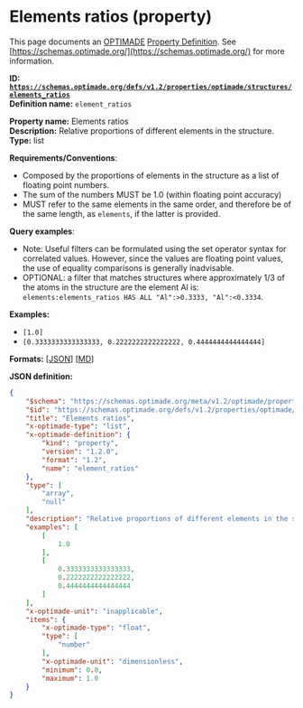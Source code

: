 # Elements ratios (property)

This page documents an [OPTIMADE](https://www.optimade.org/) [Property Definition](https://schemas.optimade.org/#definitions). See [https://schemas.optimade.org/](https://schemas.optimade.org/) for more information.

**ID: [`https://schemas.optimade.org/defs/v1.2/properties/optimade/structures/elements_ratios`](https://schemas.optimade.org/defs/v1.2/properties/optimade/structures/elements_ratios)**  
**Definition name:** `element_ratios`

**Property name:** Elements ratios  
**Description:** Relative proportions of different elements in the structure.  
**Type:** list  

**Requirements/Conventions**:

- Composed by the proportions of elements in the structure as a list of floating point numbers.
- The sum of the numbers MUST be 1.0 (within floating point accuracy)
- MUST refer to the same elements in the same order, and therefore be of the same length, as `elements`, if the latter is provided.

**Query examples**:

- Note: Useful filters can be formulated using the set operator syntax for correlated values.
  However, since the values are floating point values, the use of equality comparisons is generally inadvisable.
- OPTIONAL: a filter that matches structures where approximately 1/3 of the atoms in the structure are the element Al is: `elements:elements_ratios HAS ALL "Al":>0.3333, "Al":<0.3334`.

**Examples:**

- `[1.0]`
- `[0.3333333333333333, 0.2222222222222222, 0.4444444444444444]`

**Formats:** [[JSON](elements_ratios.json)] [[MD](elements_ratios.md)]

**JSON definition:**

``` json
{
    "$schema": "https://schemas.optimade.org/meta/v1.2/optimade/property_definition.md",
    "$id": "https://schemas.optimade.org/defs/v1.2/properties/optimade/structures/elements_ratios",
    "title": "Elements ratios",
    "x-optimade-type": "list",
    "x-optimade-definition": {
        "kind": "property",
        "version": "1.2.0",
        "format": "1.2",
        "name": "element_ratios"
    },
    "type": [
        "array",
        "null"
    ],
    "description": "Relative proportions of different elements in the structure.\n\n**Requirements/Conventions**:\n\n- Composed by the proportions of elements in the structure as a list of floating point numbers.\n- The sum of the numbers MUST be 1.0 (within floating point accuracy)\n- MUST refer to the same elements in the same order, and therefore be of the same length, as `elements`, if the latter is provided.\n\n**Query examples**:\n\n- Note: Useful filters can be formulated using the set operator syntax for correlated values.\n  However, since the values are floating point values, the use of equality comparisons is generally inadvisable.\n- OPTIONAL: a filter that matches structures where approximately 1/3 of the atoms in the structure are the element Al is: `elements:elements_ratios HAS ALL \"Al\":>0.3333, \"Al\":<0.3334`.",
    "examples": [
        [
            1.0
        ],
        [
            0.3333333333333333,
            0.2222222222222222,
            0.4444444444444444
        ]
    ],
    "x-optimade-unit": "inapplicable",
    "items": {
        "x-optimade-type": "float",
        "type": [
            "number"
        ],
        "x-optimade-unit": "dimensionless",
        "minimum": 0.0,
        "maximum": 1.0
    }
}
```